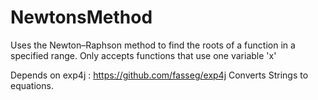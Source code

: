 # NewtonsMethod
Uses the Newton–Raphson method to find the roots of a function in a specified range.
Only accepts functions that use one variable 'x'

Depends on exp4j : https://github.com/fasseg/exp4j Converts Strings to equations.

